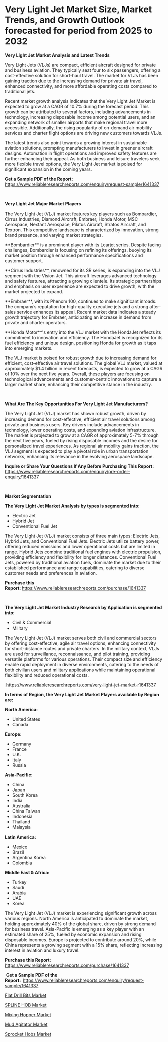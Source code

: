 <p><h1>Very Light Jet Market Size, Market Trends, and Growth Outlook forecasted for period from 2025 to 2032</h1></p><p><strong>Very Light Jet Market Analysis and Latest Trends</strong></p>
<p><p>Very Light Jets (VLJs) are compact, efficient aircraft designed for private and business aviation. They typically seat four to six passengers, offering a cost-effective solution for short-haul travel. The market for VLJs has been gaining traction due to the increasing demand for private air travel, enhanced connectivity, and more affordable operating costs compared to traditional jets.</p><p>Recent market growth analysis indicates that the Very Light Jet Market is expected to grow at a CAGR of 10.7% during the forecast period. This growth can be attributed to several factors, including advancements in technology, increasing disposable income among potential users, and an expanding network of smaller airports that make regional travel more accessible. Additionally, the rising popularity of on-demand air mobility services and charter flight options are driving new customers towards VLJs.</p><p>The latest trends also point towards a growing interest in sustainable aviation solutions, prompting manufacturers to invest in greener aircraft designs. Automation in flight operations and improved safety features are further enhancing their appeal. As both business and leisure travelers seek more flexible travel options, the Very Light Jet market is poised for significant expansion in the coming years.</p></p>
<p><strong>Get a Sample PDF of the Report:&nbsp;</strong> <a href="https://www.reliableresearchreports.com/enquiry/request-sample/1641337?utm_campaign=11&utm_medium=2&utm_source=Github&utm_content=ia&utm_term=18022025&utm_id=very-light-jet">https://www.reliableresearchreports.com/enquiry/request-sample/1641337</a></p>
<p>&nbsp;</p>
<p><strong>Very Light Jet Major Market Players</strong></p>
<p><p>The Very Light Jet (VLJ) market features key players such as Bombardier, Cirrus Industries, Diamond Aircraft, Embraer, Honda Motor, MSC Aerospace, Nextant Aerospace, Pilatus Aircraft, Stratos Aircraft, and Textron. This competitive landscape is characterized by innovation, strong brand presence, and varying market strategies.</p><p>**Bombardier** is a prominent player with its Learjet series. Despite facing challenges, Bombardier is focusing on refining its offerings, buoying its market position through enhanced performance specifications and customer support.</p><p>**Cirrus Industries**, renowned for its SR series, is expanding into the VLJ segment with the Vision Jet. This aircraft leverages advanced technology and safety features, attracting a growing clientele. Its strategic partnerships and emphasis on user experience are expected to drive growth, with the market projected to expand.</p><p>**Embraer**, with its Phenom 100, continues to make significant inroads. The company’s reputation for high-quality executive jets and a strong after-sales service enhances its appeal. Recent market data indicates a steady growth trajectory for Embraer, anticipating an increase in demand from private and charter operators.</p><p>**Honda Motor**'s entry into the VLJ market with the HondaJet reflects its commitment to innovation and efficiency. The HondaJet is recognized for its fuel efficiency and unique design, positioning Honda for growth as it taps into emerging markets.</p><p>The VLJ market is poised for robust growth due to increasing demand for efficient, cost-effective air travel solutions. The global VLJ market, valued at approximately $1.4 billion in recent forecasts, is expected to grow at a CAGR of 10% over the next five years. Overall, these players are focusing on technological advancements and customer-centric innovations to capture a larger market share, enhancing their competitive stance in the industry.</p></p>
<p>&nbsp;</p>
<p><strong>What Are The Key Opportunities For Very Light Jet Manufacturers?</strong></p>
<p><p>The Very Light Jet (VLJ) market has shown robust growth, driven by increasing demand for cost-effective, efficient air travel solutions among private and business users. Key drivers include advancements in technology, lower operating costs, and expanding aviation infrastructure. The market is projected to grow at a CAGR of approximately 5-7% through the next five years, fueled by rising disposable incomes and the desire for personalized travel experiences. As regional air mobility gains traction, the VLJ segment is expected to play a pivotal role in urban transportation networks, enhancing its relevance in the evolving aerospace landscape.</p></p>
<p><strong>Inquire or Share Your Questions If Any Before Purchasing This Report:</strong> <a href="https://www.reliableresearchreports.com/enquiry/pre-order-enquiry/1641337?utm_campaign=11&utm_medium=2&utm_source=Github&utm_content=ia&utm_term=18022025&utm_id=very-light-jet">https://www.reliableresearchreports.com/enquiry/pre-order-enquiry/1641337</a></p>
<p>&nbsp;</p>
<p><strong>Market Segmentation</strong></p>
<p><strong>The Very Light Jet Market Analysis by types is segmented into:</strong></p>
<p><ul><li>Electric Jet</li><li>Hybrid Jet</li><li>Conventional Fuel Jet</li></ul></p>
<p><p>The Very Light Jet (VLJ) market consists of three main types: Electric Jets, Hybrid Jets, and Conventional Fuel Jets. Electric Jets utilize battery power, offering reduced emissions and lower operational costs but are limited in range. Hybrid Jets combine traditional fuel engines with electric propulsion, providing efficiency and flexibility for longer distances. Conventional Fuel Jets, powered by traditional aviation fuels, dominate the market due to their established performance and range capabilities, catering to diverse customer needs and preferences in aviation.</p></p>
<p><strong>Purchase this Report:&nbsp;</strong><a href="https://www.reliableresearchreports.com/purchase/1641337?utm_campaign=11&utm_medium=2&utm_source=Github&utm_content=ia&utm_term=18022025&utm_id=very-light-jet">https://www.reliableresearchreports.com/purchase/1641337</a></p>
<p>&nbsp;</p>
<p><strong>The Very Light Jet Market Industry Research by Application is segmented into:</strong></p>
<p><ul><li>Civil & Commercial</li><li>Military</li></ul></p>
<p><p>The Very Light Jet (VLJ) market serves both civil and commercial sectors by offering cost-effective, agile air travel options, enhancing connectivity for short-distance routes and private charters. In the military context, VLJs are used for surveillance, reconnaissance, and pilot training, providing versatile platforms for various operations. Their compact size and efficiency enable rapid deployment in diverse environments, catering to the needs of both civilian users and military applications while maintaining operational flexibility and reduced operational costs.</p></p>
<p><a href="https://www.reliableresearchreports.com/very-light-jet-market-r1641337?utm_campaign=11&utm_medium=2&utm_source=Github&utm_content=ia&utm_term=18022025&utm_id=very-light-jet">&nbsp;https://www.reliableresearchreports.com/very-light-jet-market-r1641337</a></p>
<p><strong>In terms of Region, the Very Light Jet Market Players available by Region are:</strong></p>
<p>
    <p> <strong> North America: </strong>
        <ul>
            <li>United States</li>
            <li>Canada</li>
        </ul>
        </p> 
    <p> <strong> Europe: </strong>
        <ul>
            <li>Germany</li>
            <li>France</li>
            <li>U.K.</li>
            <li>Italy</li>
            <li>Russia</li>
        </ul>
        </p> 
    <p> <strong> Asia-Pacific: </strong>
        <ul>
            <li>China</li>
            <li>Japan</li>
            <li>South Korea</li>
            <li>India</li>
            <li>Australia</li>
            <li>China Taiwan</li>
            <li>Indonesia</li>
            <li>Thailand</li>
            <li>Malaysia</li>
        </ul>
        </p> 
    <p> <strong> Latin America: </strong>
        <ul>
            <li>Mexico</li>
            <li>Brazil</li>
            <li>Argentina Korea</li>
            <li>Colombia</li>
        </ul>
        </p> 
    <p> <strong> Middle East & Africa: </strong>
        <ul>
            <li>Turkey</li>
            <li>Saudi</li>
            <li>Arabia</li>
            <li>UAE</li>
            <li>Korea</li>
        </ul>
    </p>
    </p>
<p><p>The Very Light Jet (VLJ) market is experiencing significant growth across various regions. North America is anticipated to dominate the market, holding approximately 40% of the global share, driven by strong demand for business travel. Asia-Pacific is emerging as a key player with an estimated share of 25%, fueled by economic expansion and rising disposable incomes. Europe is projected to contribute around 20%, while China represents a growing segment with a 15% share, reflecting increasing interest in aviation and luxury travel.</p></p>
<p><strong>Purchase this Report: </strong><a href="https://www.reliableresearchreports.com/purchase/1641337?utm_campaign=11&utm_medium=2&utm_source=Github&utm_content=ia&utm_term=18022025&utm_id=very-light-jet">https://www.reliableresearchreports.com/purchase/1641337</a></p>
<p>&nbsp;<strong>Get a Sample PDF of the Report:&nbsp;&nbsp;</strong><a href="https://www.reliableresearchreports.com/enquiry/request-sample/1641337?utm_campaign=11&utm_medium=2&utm_source=Github&utm_content=ia&utm_term=18022025&utm_id=very-light-jet">https://www.reliableresearchreports.com/enquiry/request-sample/1641337</a></p>
<p><strong></strong></p>
<p><p><a href="https://github.com/barnickclara79/Market-Research-Report-List-1/blob/main/flat-drill-bits-market.md?utm_campaign=11&utm_medium=2&utm_source=Github&utm_content=ia&utm_term=18022025&utm_id=very-light-jet">Flat Drill Bits Market</a></p><p><a href="https://github.com/waverlyam689/Market-Research-Report-List-1/blob/main/spline-hob-market.md?utm_campaign=11&utm_medium=2&utm_source=Github&utm_content=ia&utm_term=18022025&utm_id=very-light-jet">SPLINE HOB Market</a></p><p><a href="https://github.com/anuellaruska/Market-Research-Report-List-1/blob/main/mixing-hopper-market.md?utm_campaign=11&utm_medium=2&utm_source=Github&utm_content=ia&utm_term=18022025&utm_id=very-light-jet">Mixing Hopper Market</a></p><p><a href="https://github.com/boyermaragaret8392/Market-Research-Report-List-1/blob/main/mud-agitator-market.md?utm_campaign=11&utm_medium=2&utm_source=Github&utm_content=ia&utm_term=18022025&utm_id=very-light-jet">Mud Agitator Market</a></p><p><a href="https://github.com/tselahiara/Market-Research-Report-List-1/blob/main/sprocket-hobs-market.md?utm_campaign=11&utm_medium=2&utm_source=Github&utm_content=ia&utm_term=18022025&utm_id=very-light-jet">Sprocket Hobs Market</a></p></p>